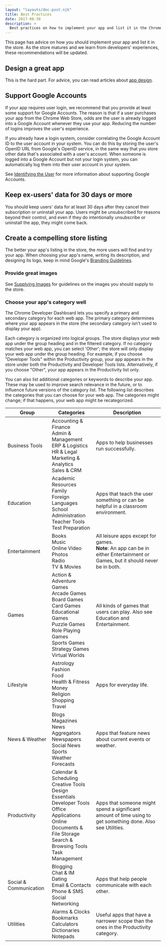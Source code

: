 ```yaml
---
layout: "layouts/doc-post.njk"
title: Best Practices
date: 2017-08-30
description: >
  Best practices on how to implement your app and list it in the Chrome Web Store.
---
```


This page has advice on how you should implement your app and list it in the store. As the store
matures and we learn from developers' experiences, these recommendations will be updated.

## Design a great app

This is the hard part. For advice, you can read articles about [app design][1].

## Support Google Accounts

If your app requires user login, we recommend that you provide at least some support for Google
Accounts. The reason is that if a user purchases your app from the Chrome Web Store, odds are the
user is already logged into a Google Account whenever they use your app. Reducing the number of
logins improves the user's experience.

If you already have a login system, consider correlating the Google Account ID to the user account
in your system. You can do this by storing the user's OpenID URL from Google's OpenID service, in
the same way that you store other data that's associated with a user's account. When someone is
logged into a Google Account but not your login system, you can automatically log them into their
user account in your system.

See [Identifying the User][3] for more information about supporting Google Accounts.

## Keep ex-users' data for 30 days or more

You should keep users' data for at least 30 days after they cancel their subscription or uninstall
your app. Users might be unsubscribed for reasons beyond their control, and even if they do
intentionally unsubscribe or uninstall the app, they might come back.

## Create a compelling store listing

The better your app's listing in the store, the more users will find and try your app. When choosing
your app's name, writing its description, and designing its logo, keep in mind Google's [Branding
Guidelines][7].

### Provide great images

See [Supplying Images][8] for guidelines on the images you should supply to the store.

### Choose your app's category well

The Chrome Developer Dashboard lets you specify a primary and secondary category for each web app.
The primary category determines where your app appears in the store (the secondary category isn't
used to display your app).

Each category is organized into logical groups. The store displays your web app under the group
heading and in the filtered category. If no category matches your web app, you can select 'Other';
the store will only display your web app under the group heading. For example, if you choose
"Developer Tools" within the Productivity group, your app appears in the store under both the
Productivity and Developer Tools lists. Alternatively, if you choose "Other", your app appears in
the Productivity list only.

You can also list additional categories or keywords to describe your app. These may be used to
improve search relevance in the future, or to influence future versions of the category list. The
following list describes the categories that you can choose for your web app. The categories might
change; if that happens, your web app might be recategorized.

<table>
  <thead>
    <tr>
      <th>Group</th>
      <th>Categories</th>
      <th>Description</th>
    </tr>
  </thead>
  <tbody>
    <tr>
      <td>Business Tools</td>
      <td>
        Accounting & Finance<br>
        Admin & Management<br>
        ERP & Logistics<br>
        HR & Legal<br>
        Marketing & Analytics<br>
        Sales & CRM
      </td>
      <td>Apps to help businesses run successfully.</td>
    </tr>
    <tr>
      <td>Education</td>
      <td>
        Academic Resources<br>
        Family<br>
        Foreign Languages<br>
        School Administration<br>  
        Teacher Tools<br>
        Test Preparation
      </td>
      <td>Apps that teach the user something or can be helpful in a classroom environment.</td>
    </tr>
    <tr>
      <td>Entertainment</td>
      <td>
        Books<br>
        Music<br>
        Online Video<br>
        Photos<br>
        Radio<br>
        TV & Movies
      </td>
      <td>
        All leisure apps except for games.<br>
        <b>Note</b>: An app can be in either Entertainment or Games, but it should never be in both.
      </td>
    </tr>
    <tr>
      <td>Games</td>
      <td>
        Action & Adventure Games<br>
        Arcade Games<br>
        Board Games<br>
        Card Games<br>
        Educational Games<br>
        Puzzle Games<br>
        Role Playing Games<br>
        Sports Games<br>
        Strategy Games<br>
        Virtual Worlds
      </td>
      <td>All kinds of games that users can play. Also see Education and Entertainment.</td>
    </tr>
    <tr>
      <td>Lifestyle</td>
      <td>
        Astrology<br>
        Fashion<br>
        Food<br>
        Health & Fitness<br>
        Money<br>
        Religion<br> 
        Shopping<br>
        Travel
      </td>
      <td>Apps for everyday life.</td>
    </tr>
    <tr>
      <td>News & Weather</td>
      <td>
        Blogs<br>
        Magazines<br>
        News Aggregators<br>
        Newspapers<br>
        Social News<br>
        Sports<br>
        Weather Forecasts
      </td>
      <td>Apps that feature news about current events or weather.</td>
    </tr>
    <tr>
      <td>Productivity</td>
      <td>
        Calendar & Scheduling<br>
        Creative Tools<br>
        Design Essentials<br> 
        Developer Tools<br>
        Office Applications<br>  
        Online Documents & File Storage<br>
        Search & Browsing Tools<br>
        Task Management
      </td>
      <td>
        Apps that someone might spend a significant amount of time using to get something done. 
        Also see Utilities.
      </td>
    </tr>
    <tr>
      <td>Social & Communication</td>
      <td>
        Blogging<br>
        Chat & IM<br>
        Dating<br>
        Email & Contacts<br>
        Phone & SMS<br>
        Social Networking
      </td>
      <td>Apps that help people communicate with each other.</td>
    </tr>
    <tr>
      <td>Utilities</td>
      <td>
        Alarms & Clocks<br>
        Bookmarks<br>
        Calculators<br>
        Dictionaries<br>
        Notepads
      </td>
      <td>Useful apps that have a narrower scope than the ones in the Productivity category.</td>
    </tr>
  </tbody>
</table>

[1]: /docs/apps
[3]: /docs/webstore/identify_user
[7]: /docs/webstore/branding
[8]: /docs/webstore/images
